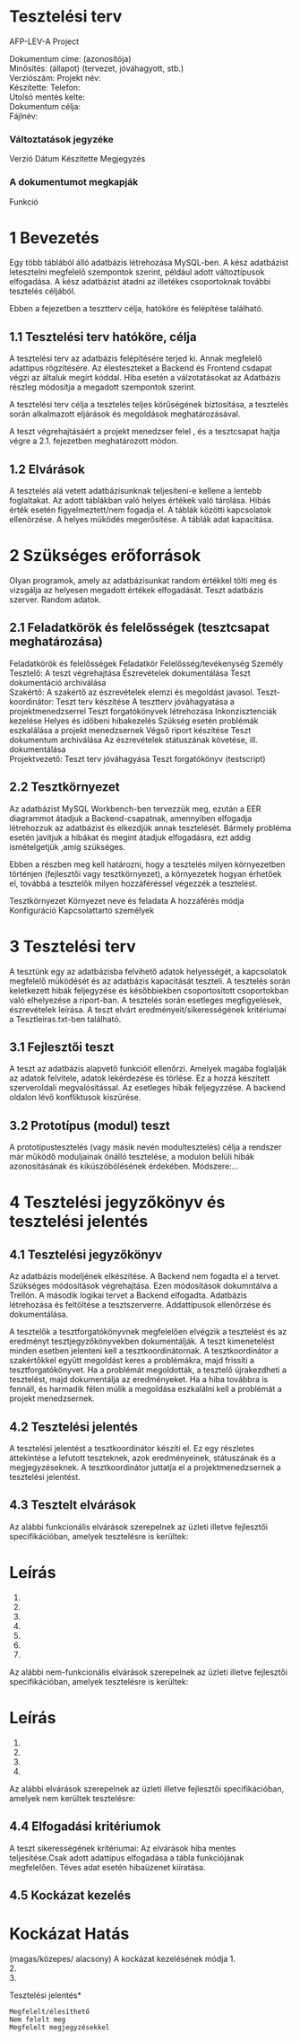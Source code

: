 # 	Tesztelési terv 

AFP-LEV-A Project

Dokumentum címe: (azonosítója)	
Minősítés: (állapot)
(tervezet, jóváhagyott, stb.)	
Verziószám:	
Projekt név:	
Készítette:	
Telefon:	
Utolsó mentés kelte:	
Dokumentum célja:	
Fájlnév:	

###	Változtatások jegyzéke
Verzió	Dátum	Készítette	Megjegyzés
			
			
			
			

###	A dokumentumot megkapják
Funkció



#	1	Bevezetés
Egy több táblából álló adatbázis létrehozása MySQL-ben. A kész adatbázist letesztelni megfelelő szempontok szerint, például adott változtípusok elfogadása. A kész adatbázist átadni az illetékes csoportoknak további tesztelés céljából.

Ebben a fejezetben a tesztterv célja, hatóköre és felépítése található.
##	1.1	Tesztelési terv hatóköre, célja 
A tesztelési terv az adatbázis felépítésére terjed ki. Annak megfelelő adattípus rögzítésére. Az élesteszteket a Backend és Frontend csdapat végzi az általuk megírt kóddal. Hiba esetén a válzotatásokat az Adatbázis részleg módosítja a megadott szempontok szerint.

A tesztelési terv célja a tesztelés teljes körűségének biztosítása, a tesztelés során alkalmazott eljárások és megoldások meghatározásával.

A teszt végrehajtásáért a projekt menedzser felel <projekt menedzser neve>, és a tesztcsapat hajtja végre a 2.1. fejezetben meghatározott módon.

##	1.2	Elvárások

A tesztelés alá vetett adatbázisunknak teljesíteni-e kellene a lentebb foglaltakat.
Az adott táblákban való helyes értékek való tárolása.
Hibás érték esetén figyelmeztett/nem fogadja el.
A táblák közötti kapcsolatok ellenörzése.
A helyes müködés megerősítése.
A táblák adat kapacitása. 

#	2	Szükséges erőforrások

Olyan programok, amely az adatbázisunkat random értékkel tölti meg és vizsgálja az helyesen megadott értékek elfogadását.
Teszt adatbázis szerver.
Random adatok.

##	2.1	Feladatkörök és felelősségek (tesztcsapat meghatározása)

Feladatkörök és felelősségek
Feladatkör	Felelősség/tevékenység	Személy
Tesztelő:		A teszt végrehajtása
	Észrevételek dokumentálása
	Teszt dokumentáció archiválása	
Szakértő:	A szakértő az észrevételek elemzi és megoldást javasol.	
Teszt-koordinátor:		Teszt terv készítése
	A tesztterv jóváhagyatása a projektmenedzserrel
	Teszt forgatókönyvek létrehozása
	Inkonzisztenciák kezelése 
	Helyes és időbeni hibakezelés 
	Szükség esetén problémák eszkalálása a projekt menedzsernek 
	Végső riport készítése
	Teszt dokumentum archiválása
	Az észrevételek státuszának követése, ill. dokumentálása	
Projektvezető:		Teszt terv jóváhagyása 
	Teszt forgatókönyv (testscript)	

##	2.2	Tesztkörnyezet
Az adatbázist MySQL Workbench-ben tervezzük meg, ezután a EER diagrammot átadjuk a Backend-csapatnak, amennyiben elfogadja létrehozzuk az adatbázist és elkezdjük annak tesztelését. Bármely probléma esetén javítjuk a hibákat és megint átadjuk elfogadásra, ezt addig ismételgetjük ,amíg szükséges.

Ebben a részben meg kell határozni, hogy a tesztelés milyen környezetben történjen (fejlesztői vagy tesztkörnyezet), a környezetek hogyan érhetőek el, továbbá a tesztelők milyen hozzáféréssel végezzék a tesztelést.

Tesztkörnyezet
Környezet neve és feladata	A hozzáférés módja	Konfiguráció	Kapcsolattartó személyek
			
			
			
#	3	Tesztelési terv

A tesztünk egy az adatbázisba felvihető adatok helyességét, a kapcsolatok megfelelő müködését és az adatbázis kapacitását teszteli.
A tesztelés során keletkezett hibák feljegyzése és későbbiekben csoportosított csoportokban való elhelyezése a riport-ban.
A tesztelés során esetleges megfigyelések, észrevételek leírása.
A teszt elvárt eredményeit/sikerességének kritériumai a Tesztleiras.txt-ben található.

##	3.1	Fejlesztői teszt

A teszt az adatbázis alapvető funkcióit ellenőrzi.
Amelyek magába foglalják az adatok felvitele, adatok lekérdezése és törlése.
Ez a hozzá készített szerveroldali megvalósítással.
Az esetleges hibák feljegyzzése.
A backend oldalon lévő konfliktusok kiszürése.

##	3.2	Prototípus (modul) teszt

A prototípustesztelés (vagy másik nevén modultesztelés) célja a rendszer már működő moduljainak önálló tesztelése, a modulon belüli hibák azonosításának és kiküszöbölésének érdekében. Módszere:...

#	4	Tesztelési jegyzőkönyv és tesztelési jelentés
##	4.1	Tesztelési jegyzőkönyv
Az adatbázis modeljének elkészítése. A Backend nem fogadta el a tervet. Szükséges módosítások végrehajtása. Ezen módosítások dokumntálva a Trellón. A második logikai tervet a Backend elfogadta. Adatbázis létrehozása és feltöltése a tesztszerverre. Addattípusok ellenőrzése és dokumentálása.

A tesztelők a tesztforgatókönyvnek megfelelően elvégzik a tesztelést és az eredményt tesztjegyzőkönyvekben dokumentálják. A teszt kimenetelést minden esetben jelenteni kell a tesztkoordinátornak. A tesztkoordinátor a szakértőkkel együtt megoldást keres a problémákra, majd frissíti a tesztforgatókönyvet. Ha a problémát megoldották, a tesztelő újrakezdheti a tesztelést, majd dokumentálja az eredményeket. Ha a hiba továbbra is fennáll, és harmadik félen múlik a megoldása eszkalálni kell a problémát a projekt menedzsernek. 
##	4.2	Tesztelési jelentés

A tesztelési jelentést a tesztkoordinátor készíti el. Ez egy részletes áttekintése a lefutott teszteknek, azok eredményeinek, státuszának és a megjegyzéseknek.
A tesztkoordinátor juttatja el a projektmenedzsernek a tesztelési jelentést. 
##	4.3	Tesztelt elvárások 

Az alábbi funkcionális elvárások szerepelnek az üzleti illetve fejlesztői specifikációban, amelyek tesztelésre is kerültek: 

#	Leírás
1.	
2.	
3.	
4.	
5.	
6.	
7.	

Az alábbi nem-funkcionális elvárások szerepelnek az üzleti illetve fejlesztői specifikációban, amelyek tesztelésre is kerültek: 

#	Leírás
1.	
2.	
3.	
4.	

Az alábbi elvárások szerepelnek az üzleti illetve fejlesztői specifikációban, amelyek nem kerültek tesztelésre: 

##	4.4	Elfogadási kritériumok
A teszt sikerességének kritériumai: Az elvárások hiba mentes teljesítése.Csak adott adattípus elfogadása a tábla funkciójának megfelelően. Téves adat esetén hibaüzenet kiíratása.
	
##	4.5	Kockázat kezelés

#	Kockázat	Hatás
(magas/közepes/
alacsony)	A kockázat kezelésének módja
1.			
2.			
3.			

Tesztelési jelentés*




	Megfelelt/élesíthető
	Nem felelt meg
	Megfelelt megjegyzésekkel

